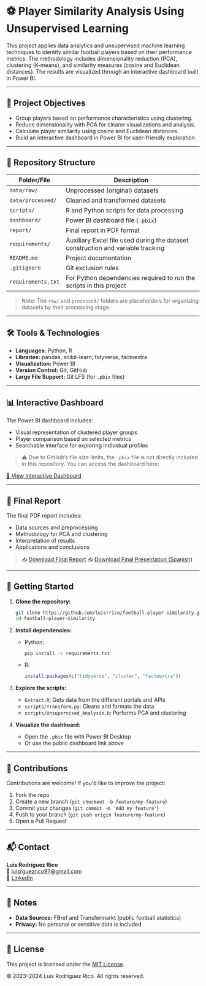 
# ⚽ Player Similarity Analysis Using Unsupervised Learning

This project applies data analytics and unsupervised machine learning techniques to identify similar football players based on their performance metrics. The methodology includes dimensionality reduction (PCA), clustering (K-means), and similarity measures (cosine and Euclidean distances). The results are visualized through an interactive dashboard built in Power BI.

---

## 🎯 Project Objectives

- Group players based on performance characteristics using clustering.
- Reduce dimensionality with PCA for clearer visualizations and analysis.
- Calculate player similarity using cosine and Euclidean distances.
- Build an interactive dashboard in Power BI for user-friendly exploration.

---

## 📁 Repository Structure

| Folder/File       | Description                                      |
|-------------------|--------------------------------------------------|
| `data/raw/`       | Unprocessed (original) datasets                  |
| `data/processed/` | Cleaned and transformed datasets                 |
| `scripts/`        | R and Python scripts for data processing         |
| `dashboard/`      | Power BI dashboard file (`.pbix`)                |
| `report/`         | Final report in PDF format                       |
| `requirements/`   | Auxiliary Excel file used during the dataset construction and variable tracking |
| `README.md`       | Project documentation                            |
| `.gitignore`      | Git exclusion rules                              |
| `requirements.txt`| For Python dependencies required to run the scripts in this project |

> Note: The `raw/` and `processed/` folders are placeholders for organizing datasets by their processing stage.

---

## 🛠️ Tools & Technologies

- **Languages:** Python, R
- **Libraries:** pandas, scikit-learn, tidyverse, factoextra
- **Visualization:** Power BI
- **Version Control:** Git, GitHub
- **Large File Support:** Git LFS (for `.pbix` files)

---

## 📊 Interactive Dashboard

The Power BI dashboard includes:

- Visual representation of clustered player groups
- Player comparison based on selected metrics
- Searchable interface for exploring individual profiles

> ⚠️ Due to GitHub’s file size limits, the `.pbix` file is not directly included in this repository. You can access the dashboard here:

[🔗 View Interactive Dashboard](https://app.powerbi.com/view?r=eyJrIjoiOWI3OTdlZjctYmQ0MC00MWNlLTkzM2YtMmE4MWNmZDhhZjI2IiwidCI6IjA1ZWE3NGEzLTkyYzUtNGMzMS05NzhhLTkyNWMzYzc5OWNkMCIsImMiOjh9)


---

## 📄 Final Report

The final PDF report includes:

- Data sources and preprocessing
- Methodology for PCA and clustering
- Interpretation of results
- Applications and conclusions

> 📥 [Download Final Report](report/Report.pdf)
> 📥 [Download Final Presentation (Spanish)](report/Presentation.pptx)

---

## 🚀 Getting Started

1. **Clone the repository:**

   ```bash
   git clone https://github.com/luisrrico/football-player-similarity.git
   cd football-player-similarity
   ```

2. **Install dependencies:**

   - Python:

     ```bash
     pip install -r requirements.txt
     ```

   - R:

     ```R
     install.packages(c("tidyverse", "cluster", "factoextra"))
     ```

3. **Explore the scripts:**

   - `Extract.R`: Gets data from the different portals and APIs
   - `scripts/Transform.py`: Cleans and formats the data
   - `scripts/Unsupervised_Analysis.R`: Performs PCA and clustering

4. **Visualize the dashboard:**

   - Open the `.pbix` file with Power BI Desktop
   - Or use the public dashboard link above

---

## 🤝 Contributions

Contributions are welcome! If you'd like to improve the project:

1. Fork the repo
2. Create a new branch (`git checkout -b feature/my-feature`)
3. Commit your changes (`git commit -m 'Add my feature'`)
4. Push to your branch (`git push origin feature/my-feature`)
5. Open a Pull Request

---

## 📬 Contact

**Luis Rodríguez Rico**  
📧 [luisrguezrico97@gmail.com](mailto:luisrguezrico97@gmail.com)  
💼 [LinkedIn](https://www.linkedin.com/in/luis-rodr%C3%ADguez-rico-a9241b134/)

---

## 📌 Notes

- **Data Sources:** FBref and Transfermarkt (public football statistics)
- **Privacy:** No personal or sensitive data is included

---

## 📝 License

This project is licensed under the [MIT License](LICENSE).

© 2023–2024 Luis Rodríguez Rico. All rights reserved.